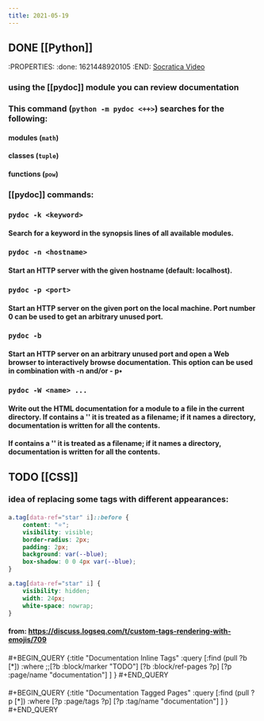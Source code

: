 ```yaml
---
title: 2021-05-19
---
```


## DONE [[Python]]
:PROPERTIES:
:done: 1621448920105
:END:
 [Socratica Video](https://www.youtube.com/watch?v=URBSvqib0xw&ab_channel=Socratica)
### using the [[pydoc]] module you can review documentation
### This command (`python -m pydoc <++>`) searches for the following:
#### modules (`math`)
#### classes (`tuple`)
#### functions (`pow`)
### [[pydoc]] commands:
### `pydoc -k <keyword>`
#### Search for a keyword in the synopsis lines of all available modules.
### `pydoc -n <hostname>`
#### Start an HTTP server with the given hostname (default: localhost).
### `pydoc -p <port>`
#### Start an HTTP server on the given port on the local machine. Port number 0 can be used to get an arbitrary unused port.
### `pydoc -b`
#### Start an HTTP server on an arbitrary unused port and open a Web browser to interactively browse documentation. This option can be used in combination with -n and/or - p•
### `pydoc -W <name> ...`
#### Write out the HTML documentation for a module to a file in the current directory. If <name> contains a '\' it is treated as a filename; if it names a directory, documentation is written for all the contents.
#### If <name> contains a '' it is treated as a filename; if it names a directory, documentation is written for all the contents.
## TODO [[CSS]]
### idea of replacing some tags with different appearances:
#### 
```css
a.tag[data-ref="star" i]::before {
    content: "⭐";
    visibility: visible;
    border-radius: 2px;
    padding: 2px;
    background: var(--blue);
    box-shadow: 0 0 4px var(--blue);
}

a.tag[data-ref="star" i] {
    visibility: hidden;
    width: 24px;
    white-space: nowrap;
}
```
#### from: https://discuss.logseq.com/t/custom-tags-rendering-with-emojis/709
#### 
#+BEGIN_QUERY
{:title "Documentation Inline Tags"
 :query [:find (pull ?b [*])
     :where
     ;;[?b :block/marker "TODO"]
     [?b :block/ref-pages ?p]
     [?p :page/name "documentation"]
 ]
}
#+END_QUERY
#### 
#+BEGIN_QUERY
{:title "Documentation Tagged Pages"
 :query [:find (pull ?p [*])
     :where
     [?p :page/tags ?p]
     [?p :tag/name "documentation"]
 ]
}
#+END_QUERY
####
